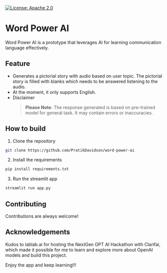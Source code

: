 
[![License: Apache 2.0](https://img.shields.io/badge/License-Apache-green.svg)](https://opensource.org/license/apache-2-0/)

# Word Power AI

Word Power AI is a prototype that leverages AI for learning  communication language effectively.



## Feature

* Generates a pictorial story with audio based on user topic.
  The pictorial story is filled with blanks which needs to be answered listening to the audio.
* At the moment, it only supports English.
* Disclaimer
	> **Please Note**: The response generated is based on pre-trained model for general task. It may contain errors or inaccuracies.



## How to build

1. Clone the repository 
```sh
git clone https://github.com/PratikDavidson/word-power-ai
```

2. Install the requirements
```sh
pip install requirements.txt
```

3. Run the streamlit app
```sh
streamlit run app.py
```

   

## Contributing

Contributions are always welcome!


## Acknowledgements

Kudos to lablab.ai for hosting the NextGen GPT AI Hackathon with Clarifai, which made it possible for me to learn and explore more about OpenAI models and build this project.

Enjoy the app and keep learning!!!





